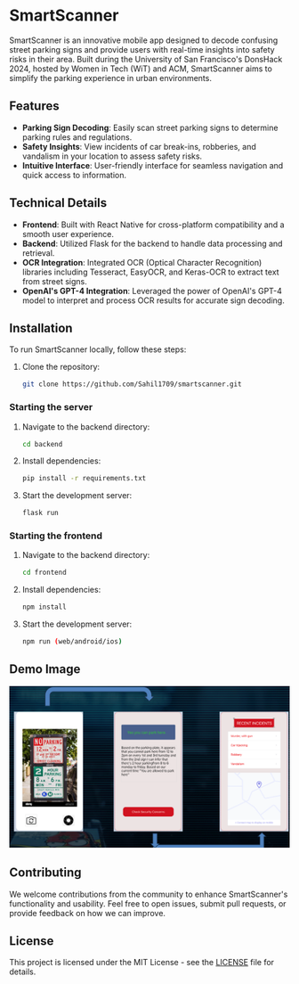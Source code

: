 # SmartScanner

SmartScanner is an innovative mobile app designed to decode confusing street parking signs and provide users with real-time insights into safety risks in their area. Built during the University of San Francisco's DonsHack 2024, hosted by Women in Tech (WiT) and ACM, SmartScanner aims to simplify the parking experience in urban environments.

## Features

- **Parking Sign Decoding**: Easily scan street parking signs to determine parking rules and regulations.
- **Safety Insights**: View incidents of car break-ins, robberies, and vandalism in your location to assess safety risks.
- **Intuitive Interface**: User-friendly interface for seamless navigation and quick access to information.

## Technical Details

- **Frontend**: Built with React Native for cross-platform compatibility and a smooth user experience.
- **Backend**: Utilized Flask for the backend to handle data processing and retrieval.
- **OCR Integration**: Integrated OCR (Optical Character Recognition) libraries including Tesseract, EasyOCR, and Keras-OCR to extract text from street signs.
- **OpenAI's GPT-4 Integration**: Leveraged the power of OpenAI's GPT-4 model to interpret and process OCR results for accurate sign decoding.

## Installation

To run SmartScanner locally, follow these steps:

1. Clone the repository:

   ```bash
   git clone https://github.com/Sahil1709/smartscanner.git
   ```

### Starting the server

1. Navigate to the backend directory:

   ```bash
   cd backend
   ```

2. Install dependencies:

   ```bash
   pip install -r requirements.txt
   ```

3. Start the development server:
   ```bash
   flask run
   ```

### Starting the frontend

1. Navigate to the backend directory:

   ```bash
   cd frontend
   ```

2. Install dependencies:

   ```bash
   npm install
   ```

3. Start the development server:

   ```bash
   npm run (web/android/ios)
   ```

## Demo Image

![App Flow](frontend/images/e2.png)

## Contributing

We welcome contributions from the community to enhance SmartScanner's functionality and usability. Feel free to open issues, submit pull requests, or provide feedback on how we can improve.

## License

This project is licensed under the MIT License - see the [LICENSE](https://www.mit.edu/~amini/LICENSE.md) file for details.

